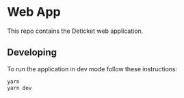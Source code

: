 # Web App

This repo contains the Deticket web application.

## Developing

To run the application in dev mode follow these instructions:

```sh
yarn
yarn dev
```
